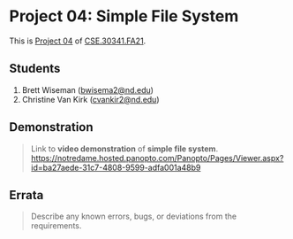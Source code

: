 # Project 04: Simple File System

This is [Project 04] of [CSE.30341.FA21].

## Students

1. Brett Wiseman (bwisema2@nd.edu)
2. Christine Van Kirk (cvankir2@nd.edu)

## Demonstration

> Link to **video demonstration** of **simple file system**.
> https://notredame.hosted.panopto.com/Panopto/Pages/Viewer.aspx?id=ba27aede-31c7-4808-9599-adfa001a48b9

## Errata

> Describe any known errors, bugs, or deviations from the requirements.

[Project 04]:       https://www3.nd.edu/~pbui/teaching/cse.30341.fa21/project04.html
[CSE.30341.FA21]:   https://www3.nd.edu/~pbui/teaching/cse.30341.fa21/
